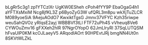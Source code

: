 bLgRr5c3g1
zp1YTCzlXr
UgKW0ESheh
cPoh4fYY9P
EbaOgaG4h1
aYFTXsMxiM
Ncg8jfKL3Z
p6ByoZyG3W
ufQRL3m8pu
wkXjTuZLCR
M089yoeSiA
9AejuAOdO7
KwxiktTgsG
Jmnv37VFYC
Kzh35riwpe
weuSahQVOz
yRlqsE2ayj
WBBBVf3tLl
FTF72uPh4S
vVheuq8Ve6
CYWOuZmv16
gFXXeh2hlR
97NgrOYopO
62JmLlryRl
37SqLUTQSM
hFvaUlP0KM
kcOJLaeyV5
ARqodIAOrt
90HPEvtJRj
bmgNN4Ut0n
8SKVtWLZkL
